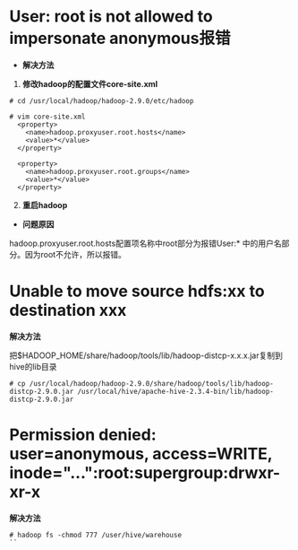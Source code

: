 # User: root is not allowed to impersonate anonymous报错

- **解决方法**

1. **修改hadoop的配置文件core-site.xml**

```
# cd /usr/local/hadoop/hadoop-2.9.0/etc/hadoop

# vim core-site.xml
  <property>
    <name>hadoop.proxyuser.root.hosts</name>
    <value>*</value>
  </property>

  <property>
    <name>hadoop.proxyuser.root.groups</name>
    <value>*</value>
  </property>
```

2. **重启hadoop**

- **问题原因**

hadoop.proxyuser.root.hosts配置项名称中root部分为报错User:* 中的用户名部分。因为root不允许，所以报错。

# Unable to move source hdfs:xx to destination xxx
**解决方法**

把$HADOOP_HOME/share/hadoop/tools/lib/hadoop-distcp-x.x.x.jar复制到hive的lib目录
```
# cp /usr/local/hadoop/hadoop-2.9.0/share/hadoop/tools/lib/hadoop-distcp-2.9.0.jar /usr/local/hive/apache-hive-2.3.4-bin/lib/hadoop-distcp-2.9.0.jar
```

# Permission denied: user=anonymous, access=WRITE, inode="...":root:supergroup:drwxr-xr-x
**解决方法**

```
# hadoop fs -chmod 777 /user/hive/warehouse
``
